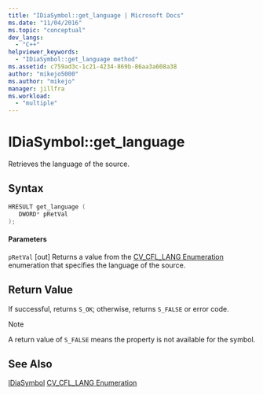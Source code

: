```yaml
---
title: "IDiaSymbol::get_language | Microsoft Docs"
ms.date: "11/04/2016"
ms.topic: "conceptual"
dev_langs:
  - "C++"
helpviewer_keywords:
  - "IDiaSymbol::get_language method"
ms.assetid: c759ad3c-1c21-4234-869b-86aa3a608a38
author: "mikejo5000"
ms.author: "mikejo"
manager: jillfra
ms.workload:
  - "multiple"
---
```

# IDiaSymbol::get_language
Retrieves the language of the source.

## Syntax

```C++
HRESULT get_language ( 
   DWORD* pRetVal
);
```

#### Parameters
 `pRetVal`
 [out] Returns a value from the [CV_CFL_LANG Enumeration](../../debugger/debug-interface-access/cv-cfl-lang.md) enumeration that specifies the language of the source.

## Return Value
 If successful, returns `S_OK`; otherwise, returns `S_FALSE` or error code.

> [!NOTE]
>  A return value of `S_FALSE` means the property is not available for the symbol.

## See Also
 [IDiaSymbol](../../debugger/debug-interface-access/idiasymbol.md)
 [CV_CFL_LANG Enumeration](../../debugger/debug-interface-access/cv-cfl-lang.md)